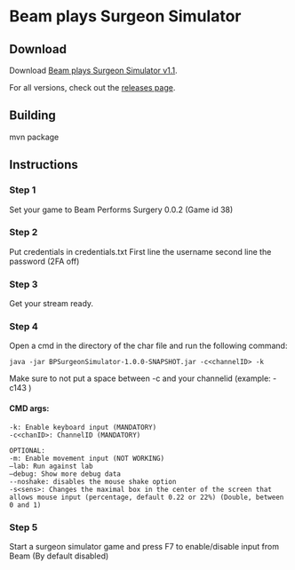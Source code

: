 # Beam plays Surgeon Simulator

## Download

Download [Beam plays Surgeon Simulator v1.1](https://github.com/WatchBeam/surgeon-sim/releases/tag/1.1-SNAPSHOT).

For all versions, check out the [releases page](https://github.com/WatchBeam/surgeon-sim/releases).

## Building
mvn package

## Instructions

### Step 1
Set your game to Beam Performs Surgery 0.0.2 (Game id 38)

### Step 2
Put credentials in credentials.txt
First line the username
second line the password
(2FA off)

### Step 3
Get your stream ready.

### Step 4
Open a cmd in the directory of the char file and run the following command:

`java -jar BPSurgeonSimulator-1.0.0-SNAPSHOT.jar -c<channelID> -k`

Make sure to not put a space between -c and your channelid (example: -c143 )

#### CMD args:
```
-k: Enable keyboard input (MANDATORY)
-c<chanID>: ChannelID (MANDATORY)

OPTIONAL:
-m: Enable movement input (NOT WORKING)
—lab: Run against lab
—debug: Show more debug data
--noshake: disables the mouse shake option
-s<sens>: Changes the maximal box in the center of the screen that allows mouse input (percentage, default 0.22 or 22%) (Double, between 0 and 1)
```

### Step 5
Start a surgeon simulator game and press F7 to enable/disable input from Beam
(By default disabled)
